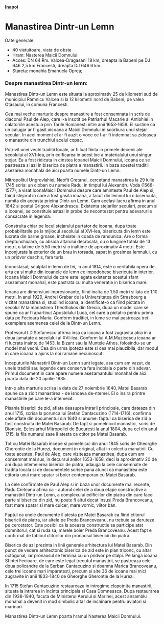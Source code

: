 <h4 class="right"><a href="/transilvania">Inapoi</a></h4>

# Manastirea Dintr-un Lemn

Date generale:

* 40 vietuitoare, viata de obste
* Hram: Nasterea Maicii Domnului
* Acces: DN 64 Rm. Valcea-Dragasani 18 km, dreapta la Babeni pe DJ 646 2,5 km Francesti, dreapta DJ 646 6 km
* Stareta: monahia Emanuela Oprea;

### Despre manastirea Dintr-un lemn:

Manastirea Dintr-un Lemn este situata la aproximativ 25 de kilometri sud de municipiul Ramnicu Valcea si la 12 kilometri nord de Babeni, pe valea Otasaului, in comuna Francesti.

Cea mai veche marturie despre manastire a fost consemnata in scris de diaconul Paul de Alep, care l-a insotit pe Patriarhul Macarie al Antiohiei in calatoriile acestuia prin Tarile Romanesti intre anii 1653-1658. El sustine ca un calugar ar fi gasit oicoana a Maicii Domnului in scorbura unui stejar secular. In acel moment el ar fi auzit o voce ce l-ar fi indemnat sa zideasca o manastire din trunchiul acelui copac.
 
Potrivit unei vechi traditii locale, ar fi luat fiinta in primele decenii ale secolului al XVI-lea, prin edificarea in acest loc a materialului unui singur stejar. Ea a fost ridicata in cinstea Icoanei Maicii Domnului, icoana ce se pastreaza si azi in biserica de piatra a manastirii. In baza acestei traditii asezarea monahala de aici poarta numele Dintr-un Lemn.
 
Mitropolitul Ungrovlahiei, Neofit Cretanul, cercetand manastirea la 29 iulie 1745 scria: un cioban cu numele Radu, in timpul lui Alexandru Voda (1568-1577), a visat IconaMaicii Domnului despre care aminteste Paul de Alep si, taind stejarul in care a fost gasita icoana, a facut din lemnul lui o bisericuta, numita din aceasta pricina Dintr-un Lemn.
Cam acelasi lucru afirma in anul 1842 si poetul Grigore Alexandrescu. Existenta stejarilor seculari, precum si a icoanei, se constituie astazi in probe de necontestat pentru adevarurile consacrate in legenda.
 
Construita chiar pe locul stejarului purtator de icoana, dupa toate probabilitatile pe la mijlocul secolului al XVI-lea, bisericuta din lemn este lucrata din barne groase, incheiate in coada de randunica. Are o forma dreptunchiulara, cu absida altarului decrosata, cu o lungime totala de 13 metri, o latime de 5.50 metri si o inaltime de aproximativ 4 metri. Este inconjurata la exterior de un brau in torsada, sapat in grosimea lemnului, cu un pridvor deschis, fara turla.
 
Iconostasul, sculptat in lemn de tei, in anul 1814, este o veritabila opera de arta ca si multe din icoanele de lemn ce impodobesc bisericuta in interior. Icoana Maicii Domnului de care este legata existenta acestui sfant asezamant monahal, este pastrata cu multa veneratie in biserica mare.
 
Icoana are dimensiuni impresionante, fiind inalta de 1.50 metri si lata de 1.10 metri. In anul 1929, Andrei Grabar de la Universitatea din Strasbourg a vizitat manastirea si, studiind icoana, a identificat-o ca fiind pictata in secolul IV la manastirea Theothokos din Grecia, dupa un model care se spune ca ar fi apartinut Apostolului Luca, cel care a pictat-o pentru prima data pe Fecioara Maria. Conform traditiei, in lume se mai pastreaza trei exemplare asemenea celei de la Dintr-un Lemn.
 
Profesorul I.D.Stefanescu afirma insa ca icoana a fost zugravita abia in a doua jumatate a secolului al XVI-lea. Conform lui A.M.Muzicescu icoana ar fi lucrata inainte de 1453, la Bizant sau la Muntele Athos, folosindu-se un model mai vechi. Cea din urma ipoteza este si cea mai plauzibila, dar modul in care icoana a ajuns la noi ramane necunoscut.
 
Inceputurile Manastirii Dintr-un Lemn sunt legate, asa cum am vazut, de unele traditii sau legende care conserva fara indoiala o parte din adevar. Primul document in care apare numele asezamantului monahal de aici poarta data de 20 aprilie 1635.
 
Intr-o alta marturie scrisa la data de 27 noiembrie 1640, Matei Basarab spune ca a zidit manastirea - de isnoava de-ntemei. El o insira printre manastirile pe care le-a intemeiat.
 
Pisania bisericii de zid, aflata deasupra intrarii principale, care dateaza din anul 1715, scrisa la porunca lui Stefan Cantacuzino (1714-1716), confirma cele aflate din documentul din 1640 si anume: faptul ca biserica de zid a fost construita de Matei Basarab. De fapt si pomelnicul manastirii, scris de Dionisie, Eclesiarhul Mitropoliei de Bucuresti la anul 1804, dupa cel din anul 1715, la fila numarul sase il atesta ca ctitor pe Matei Basarab.
 
Tot cu Matei Basarab incepe si pomelnicul din anul 1845 scris de Gheorghe Gherontie de la Hurezi, document in original, aflat in colectia manatirii. Cu toate acestea, Paul de Alep, care viziteaza manastirea, dupa cum am consemnat mai sus, in decursul anilor 1653-1658, deci la aproximativ 20 de ani dupa intemeierea bisericii de piatra, adauga la cele consemnate de tradita locala si de documentele scrise pana atunci ca manastirea este ctitoria unui mare spatar si boier contemporan cu Matei Basarab.
 
La cele confirmate de Paul Alep si in baza unor documente mai recente, Radu Creteanu afima ca - autorul celei de a doua etape constructive a manastirii Dintr-un Lemn, a complexului edificiilor din piatra din care face parte si biserica din zid, nu poate fi altul decat insusi Preda Brancoveanu, fost mare spatar si mare culcer, mare vornic, viitor ban.
 
Faptul ca unele documente il atesta pe Matei Basarab ca fiind ctitorul bisericii de piatra, iar altele pe Preda Brancoveanu, nu trebuie sa deruteze pe cercetator. Este posibil ca la aceasta constructie sa participe atat domnitorul, cat si ruda sa, marele boier Preda Brancoveanu. Acest fapt e confirmat de tabloul ctitorilor din pronaosul bisericii din piatra.
 
Biserica de azi prezinta in linii generale arhitectura lui Matei Basarab. Din punct de vedere arhitectonic biserica de zid este in plan triconc, cu altar octogonal, iar pronaosul se termina cu un pridvor pe stalpi.
Pe langa icoana Sfintei Fecioare, de care este legat trecutul manastirii, se pastreaza cele doua policandre de la Serban Cantacuzino si doamna Marica Brancoveanu, cele trei icoane mari imparatesti, precum si alte 36 de icoane mai mici zugravite in anii 1833-1840 de Gheorghe Gherontie de la Hurezi.
 
In 1715 Stefan Cantacuzino restaureaza in intregime clopotnita manastirii, situata la intrarea in incinta principala si Casa Domneasca. Dupa restaurarea din 1938-1940, facuta de Ministerul Aerului si Marinei, acest ansamblu monahal a devenit in mod simbolic altar de inchinare pentru aviatori si marinari.
             
Manastirea Dintr-un Lemn poarta hramul Nasterea Maicii Domnului.
 

